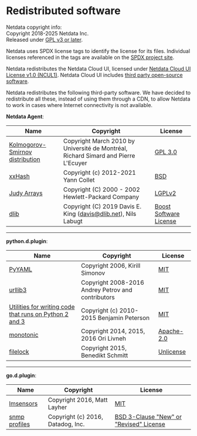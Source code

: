 # Redistributed software

Netdata copyright info:<br/>
Copyright 2018-2025 Netdata Inc.<br/>
Released under [GPL v3 or later](https://raw.githubusercontent.com/netdata/netdata/master/LICENSE).

Netdata uses SPDX license tags to identify the license for its files.
Individual licenses referenced in the tags are available on the [SPDX project site](http://spdx.org/licenses/).

Netdata redistributes the Netdata Cloud UI, licensed under [Netdata Cloud UI License v1.0 (NCUL1)](https://app.netdata.cloud/LICENSE.txt). Netdata Cloud UI includes [third party open-source software](https://app.netdata.cloud/3D_PARTY_LICENSES.txt).

Netdata redistributes the following third-party software.
We have decided to redistribute all these, instead of using them through a CDN, to allow Netdata to work in cases where Internet connectivity is not available.

**Netdata Agent**:

| Name                                                                    | Copyright                                                                          | License                                                                                  |
|-------------------------------------------------------------------------|------------------------------------------------------------------------------------|------------------------------------------------------------------------------------------|
| [Kolmogorov-Smirnov distribution](http://simul.iro.umontreal.ca/ksdir/) | Copyright March 2010 by Université de Montréal, Richard Simard and Pierre L'Ecuyer | [GPL 3.0](https://www.gnu.org/licenses/gpl-3.0.en.html)                                  |
| [xxHash](https://github.com/Cyan4973/xxHash)                            | Copyright (c) 2012-2021 Yann Collet                                                | [BSD](https://github.com/Cyan4973/xxHash/blob/dev/LICENSE)                               |
| [Judy Arrays](https://sourceforge.net/projects/judy/)                   | Copyright (C) 2000 - 2002 Hewlett-Packard Company                                  | [LGPLv2](https://www.gnu.org/licenses/old-licenses/lgpl-2.1.en.html)                     |
| [dlib](https://github.com/davisking/dlib/)                              | Copyright (C) 2019  Davis E. King (davis@dlib.net), Nils Labugt                    | [Boost Software License](https://github.com/davisking/dlib/blob/master/dlib/LICENSE.txt) |

---

**python.d.plugin**:

| Name                                                                                                                                                                                     | Copyright                                          | License                                                          |
|------------------------------------------------------------------------------------------------------------------------------------------------------------------------------------------|----------------------------------------------------|------------------------------------------------------------------|
| [PyYAML](https://pypi.org/project/PyYAML/)                                                                                                                                               | Copyright 2006, Kirill Simonov                     | [MIT](https://github.com/yaml/pyyaml/blob/master/LICENSE)        |
| [urllib3](https://github.com/shazow/urllib3)                                                                                                                                             | Copyright 2008-2016 Andrey Petrov and contributors | [MIT](https://github.com/shazow/urllib3/blob/master/LICENSE.txt) |
| [Utilities for writing code that runs on Python 2 and 3](https://raw.githubusercontent.com/netdata/netdata/master/src/collectors/python.d.plugin/python_modules/urllib3/packages/six.py) | Copyright (c) 2010-2015 Benjamin Peterson          | [MIT](https://github.com/benjaminp/six/blob/master/LICENSE)      |
| [monotonic](https://github.com/atdt/monotonic)                                                                                                                                           | Copyright 2014, 2015, 2016 Ori Livneh              | [Apache-2.0](http://www.apache.org/licenses/LICENSE-2.0)         |
| [filelock](https://github.com/benediktschmitt/py-filelock)                                                                                                                               | Copyright 2015, Benedikt Schmitt                   | [Unlicense](https://unlicense.org/)                              |

---

**go.d.plugin**:

| Name                                                                                                                     | Copyright                         | License                                                                                                     |
|--------------------------------------------------------------------------------------------------------------------------|-----------------------------------|-------------------------------------------------------------------------------------------------------------|
| [lmsensors](https://github.com/mdlayher/lmsensors)                                                                       | Copyright 2016, Matt Layher       | [MIT](https://github.com/mdlayher/lmsensors/blob/master/LICENSE.md)                                         |
| [snmp profiles](https://github.com/DataDog/integrations-core/tree/master/snmp/datadog_checks/snmp/data/default_profiles) | Copyright (c) 2016, Datadog, Inc. | [BSD 3-Clause "New" or "Revised" License](https://github.com/DataDog/integrations-core/blob/master/LICENSE) |
